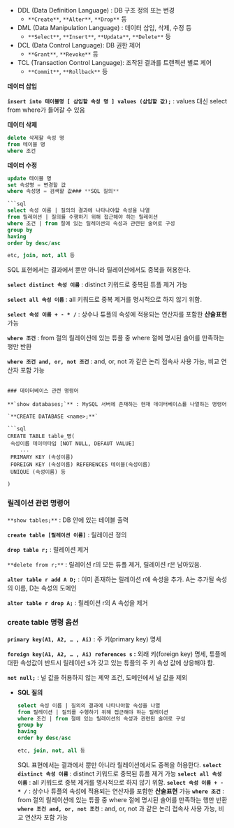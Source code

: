 - DDL (Data Definition Language) : DB 구조 정의 또는 변경
  - `**Create**`, `**Alter**`, `**Drop**` 등
- DML (Data Manipulation Language) : 데이터 삽입, 삭제, 수정 등
  - `**Select**`, `**Insert**`, `**Updata**`, `**Delete**` 등
- DCL (Data Control Language): DB 권한 제어
  - `**Grant**`, `**Revoke**` 등
- TCL (Transaction Control Language): 조작된 결과를 트랜젝션 별로 제어
  - `**Commit**`, `**Rollback**` 등

**데이터 삽입**

**`insert into 테이블명 [ 삽입할 속성 명 ] values (삽입할 값);`** : values 대신 select from where가 들어갈 수 있음

**데이터 삭제**

```sql
delete 삭제할 속성 명
from 테이블 명
where 조건
```

**데이터 수정**

````sql
update 테이블 명
set 속성명 = 변경할 값
where 속성명 = 검색할 값### **SQL 질의**

```sql
select 속성 이름 | 질의의 결과에 나타나야할 속성을 나열
from 릴레이션 | 질의를 수행하기 위해 접근해야 하는 릴레이션
where 조건 | from 절에 있는 릴레이션의 속성과 관련된 술어로 구성
group by
having
order by desc/asc

etc, join, not, all 등
````

SQL 표현에서는 결과에서 뿐만 아니라 릴레이션에서도 중복을 허용한다.

**`select distinct 속성 이름`** : distinct 키워드로 중복된 튜플 제거 가능

**`select all 속성 이름`** : all 키워드로 중복 제거를 명시적으로 하지 않기 위함.

**`select 속성 이름 + - * /`** : 상수나 튜플의 속성에 적용되는 연산자를 포함한 **산술표현** 가능

**`where 조건`** : from 절의 릴레이션에 있는 튜플 중 where 절에 명시된 술어를 만족하는 행만 반환

**`where 조건 and, or, not 조건`** : and, or, not 과 같은 논리 접속사 사용 가능, 비교 연산자 포함 가능

````

### 데이터베이스 관련 명령어

**`show databases;`** : MySQL 서버에 존재하는 현재 데이터베이스를 나열하는 명령어

`**CREATE DATABASE <name>;**`

```sql
CREATE TABLE table_명(
 속성이름 데이터타입 [NOT NULL, DEFAUT VALUE]
	...
 PRIMARY KEY (속성이름)
 FOREIGN KEY (속성이름) REFERENCES 테이블(속성이름)
 UNIQUE (속성이름) 등

)
````

### 릴레이션 관련 명령어

`**show tables;**` : DB 안에 있는 테이블 출력

**`create table [릴레이션 이름]`** : 릴레이션 정의

**`drop table r;`** : 릴레이션 제거

`**delete from r;**` : 릴레이션 r의 모든 튜플 제거, 릴레이션 r은 남아있음.

**`alter table r add A D;`** : 이미 존재하는 릴레이션 r에 속성을 추가. A는 추가될 속성의 이름, D는 속성의 도메인

**`alter table r drop A;`** : 릴레이션 r의 A 속성을 제거

### create table 명령 옵션

**`primary key(A1, A2, … , Ai)`** : 주 키(primary key) 명세

**`foreign key(A1, A2, … , Ai) references s` :** 외래 키(foreign key) 명세, 튜플에 대한 속성값이 반드시 릴레이션 s가 갖고 있는 튜플의 주 키 속성 값에 상응해야 함.

**`not null;`** : 널 값을 허용하지 않는 제약 조건, 도메인에서 널 값을 제외

- **SQL 질의**
  ```sql
  select 속성 이름 | 질의의 결과에 나타나야할 속성을 나열
  from 릴레이션 | 질의를 수행하기 위해 접근해야 하는 릴레이션
  where 조건 | from 절에 있는 릴레이션의 속성과 관련된 술어로 구성
  group by
  having
  order by desc/asc

  etc, join, not, all 등
  ```
  SQL 표현에서는 결과에서 뿐만 아니라 릴레이션에서도 중복을 허용한다.
  **`select distinct 속성 이름`** : distinct 키워드로 중복된 튜플 제거 가능
  **`select all 속성 이름`** : all 키워드로 중복 제거를 명시적으로 하지 않기 위함.
  **`select 속성 이름 + - * /`** : 상수나 튜플의 속성에 적용되는 연산자를 포함한 **산술표현** 가능
  **`where 조건`** : from 절의 릴레이션에 있는 튜플 중 where 절에 명시된 술어를 만족하는 행만 반환
  **`where 조건 and, or, not 조건`** : and, or, not 과 같은 논리 접속사 사용 가능, 비교 연산자 포함 가능
